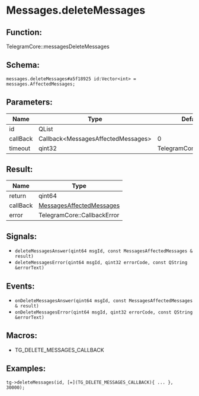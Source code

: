 # Messages.deleteMessages

## Function:

TelegramCore::messagesDeleteMessages

## Schema:

`messages.deleteMessages#a5f18925 id:Vector<int> = messages.AffectedMessages;`
## Parameters:

|Name|Type|Default|
|----|----|-------|
|id|QList<qint32>||
|callBack|Callback<MessagesAffectedMessages\>|0|
|timeout|qint32|TelegramCore::timeOut()|

## Result:

|Name|Type|
|----|----|
|return|qint64|
|callBack|[MessagesAffectedMessages](../../types/messagesaffectedmessages.md)|
|error|TelegramCore::CallbackError|

## Signals:

* `deleteMessagesAnswer(qint64 msgId, const MessagesAffectedMessages & result)`
* `deleteMessagesError(qint64 msgId, qint32 errorCode, const QString &errorText)`

## Events:

* `onDeleteMessagesAnswer(qint64 msgId, const MessagesAffectedMessages & result)`
* `onDeleteMessagesError(qint64 msgId, qint32 errorCode, const QString &errorText)`

## Macros:

* TG_DELETE_MESSAGES_CALLBACK

## Examples:

`tg->deleteMessages(id, [=](TG_DELETE_MESSAGES_CALLBACK){
    ...
}, 30000);`
